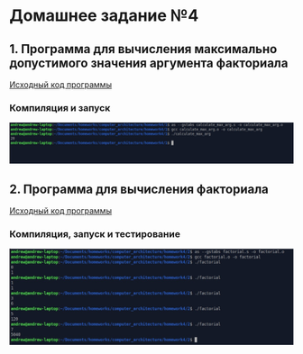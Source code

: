 # Домашнее задание №4


## 1. Программа для вычисления максимально допустимого значения аргумента факториала
[Исходный код программы](https://github.com/Bopobywek/csa-hse-2022/blob/master/homework4/src/calculate_max_arg.s)  
### Компиляция и запуск
![compilation and execution](https://github.com/Bopobywek/csa-hse-2022/blob/master/homework4/max_arg_compilation_execution.jpg)
## 2. Программа для вычисления факториала
[Исходный код программы](https://github.com/Bopobywek/csa-hse-2022/blob/master/homework4/src/factorial.s)  
### Компиляция, запуск и тестирование
![compilation and execution](https://github.com/Bopobywek/csa-hse-2022/blob/master/homework4/factorial_compilation_testing.jpg)
